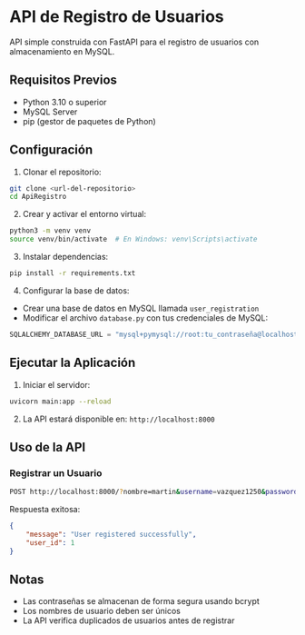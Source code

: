 # API de Registro de Usuarios

API simple construida con FastAPI para el registro de usuarios con almacenamiento en MySQL.

## Requisitos Previos

- Python 3.10 o superior
- MySQL Server
- pip (gestor de paquetes de Python)

## Configuración

1. Clonar el repositorio:
```bash
git clone <url-del-repositorio>
cd ApiRegistro
```

2. Crear y activar el entorno virtual:
```bash
python3 -m venv venv
source venv/bin/activate  # En Windows: venv\Scripts\activate
```

3. Instalar dependencias:
```bash
pip install -r requirements.txt
```

4. Configurar la base de datos:
- Crear una base de datos en MySQL llamada `user_registration`
- Modificar el archivo `database.py` con tus credenciales de MySQL:
```python
SQLALCHEMY_DATABASE_URL = "mysql+pymysql://root:tu_contraseña@localhost/user_registration"
```

## Ejecutar la Aplicación

1. Iniciar el servidor:
```bash
uvicorn main:app --reload
```

2. La API estará disponible en: `http://localhost:8000`

## Uso de la API

### Registrar un Usuario
```bash
POST http://localhost:8000/?nombre=martin&username=vazquez1250&password=eeee
```

Respuesta exitosa:
```json
{
    "message": "User registered successfully",
    "user_id": 1
}
```

## Notas
- Las contraseñas se almacenan de forma segura usando bcrypt
- Los nombres de usuario deben ser únicos
- La API verifica duplicados de usuarios antes de registrar 